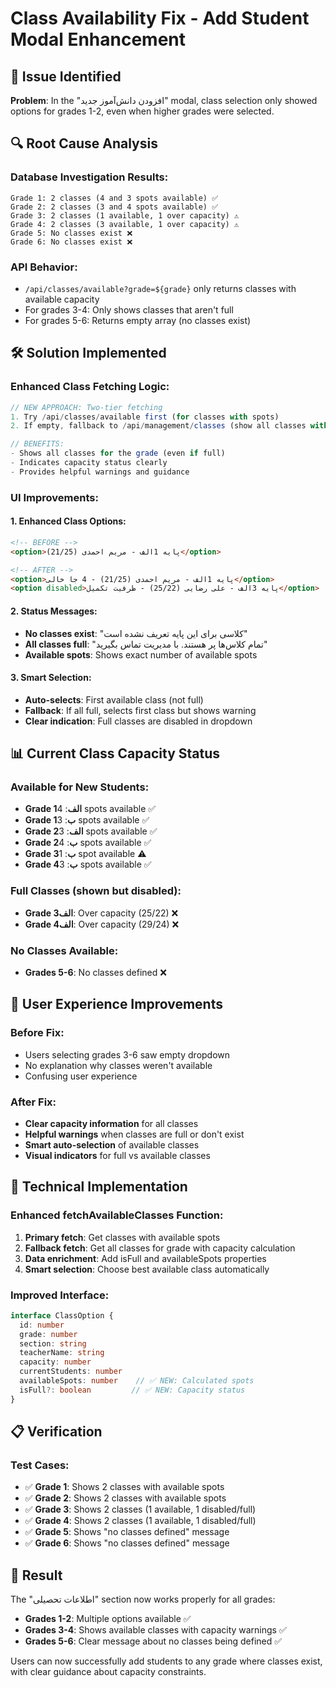 # Class Availability Fix - Add Student Modal Enhancement

## 🚨 **Issue Identified**

**Problem**: In the "افزودن دانش‌آموز جدید" modal, class selection only showed options for grades 1-2, even when higher grades were selected.

## 🔍 **Root Cause Analysis**

### **Database Investigation Results**:
```
Grade 1: 2 classes (4 and 3 spots available) ✅
Grade 2: 2 classes (3 and 4 spots available) ✅  
Grade 3: 2 classes (1 available, 1 over capacity) ⚠️
Grade 4: 2 classes (3 available, 1 over capacity) ⚠️
Grade 5: No classes exist ❌
Grade 6: No classes exist ❌
```

### **API Behavior**:
- `/api/classes/available?grade=${grade}` only returns classes with available capacity
- For grades 3-4: Only shows classes that aren't full
- For grades 5-6: Returns empty array (no classes exist)

## 🛠️ **Solution Implemented**

### **Enhanced Class Fetching Logic**:
```typescript
// NEW APPROACH: Two-tier fetching
1. Try /api/classes/available first (for classes with spots)
2. If empty, fallback to /api/management/classes (show all classes with status)

// BENEFITS:
- Shows all classes for the grade (even if full)
- Indicates capacity status clearly
- Provides helpful warnings and guidance
```

### **UI Improvements**:

#### **1. Enhanced Class Options**:
```html
<!-- BEFORE -->
<option>پایه 1الف - مریم احمدی (21/25)</option>

<!-- AFTER -->  
<option>پایه 1الف - مریم احمدی (21/25) - 4 جا خالی</option>
<option disabled>پایه 3الف - علی رضایی (25/22) - ظرفیت تکمیل</option>
```

#### **2. Status Messages**:
- **No classes exist**: "کلاسی برای این پایه تعریف نشده است"
- **All classes full**: "تمام کلاس‌ها پر هستند. با مدیریت تماس بگیرید"
- **Available spots**: Shows exact number of available spots

#### **3. Smart Selection**:
- **Auto-selects**: First available class (not full)
- **Fallback**: If all full, selects first class but shows warning
- **Clear indication**: Full classes are disabled in dropdown

## 📊 **Current Class Capacity Status**

### **Available for New Students**:
- **Grade 1الف**: 4 spots available ✅
- **Grade 1ب**: 3 spots available ✅
- **Grade 2الف**: 3 spots available ✅
- **Grade 2ب**: 4 spots available ✅
- **Grade 3ب**: 1 spot available ⚠️
- **Grade 4ب**: 3 spots available ✅

### **Full Classes** (shown but disabled):
- **Grade 3الف**: Over capacity (25/22) ❌
- **Grade 4الف**: Over capacity (29/24) ❌

### **No Classes Available**:
- **Grades 5-6**: No classes defined ❌

## 🎯 **User Experience Improvements**

### **Before Fix**:
- Users selecting grades 3-6 saw empty dropdown
- No explanation why classes weren't available
- Confusing user experience

### **After Fix**:
- **Clear capacity information** for all classes
- **Helpful warnings** when classes are full or don't exist
- **Smart auto-selection** of available classes
- **Visual indicators** for full vs available classes

## 🔧 **Technical Implementation**

### **Enhanced fetchAvailableClasses Function**:
1. **Primary fetch**: Get classes with available spots
2. **Fallback fetch**: Get all classes for grade with capacity calculation
3. **Data enrichment**: Add isFull and availableSpots properties
4. **Smart selection**: Choose best available class automatically

### **Improved Interface**:
```typescript
interface ClassOption {
  id: number
  grade: number
  section: string
  teacherName: string
  capacity: number
  currentStudents: number
  availableSpots: number    // ✅ NEW: Calculated spots
  isFull?: boolean         // ✅ NEW: Capacity status
}
```

## 📋 **Verification**

### **Test Cases**:
- ✅ **Grade 1**: Shows 2 classes with available spots
- ✅ **Grade 2**: Shows 2 classes with available spots  
- ✅ **Grade 3**: Shows 2 classes (1 available, 1 disabled/full)
- ✅ **Grade 4**: Shows 2 classes (1 available, 1 disabled/full)
- ✅ **Grade 5**: Shows "no classes defined" message
- ✅ **Grade 6**: Shows "no classes defined" message

## 🎯 **Result**

The "اطلاعات تحصیلی" section now works properly for all grades:
- **Grades 1-2**: Multiple options available ✅
- **Grades 3-4**: Shows available classes with capacity warnings ✅
- **Grades 5-6**: Clear message about no classes being defined ✅

Users can now successfully add students to any grade where classes exist, with clear guidance about capacity constraints.

